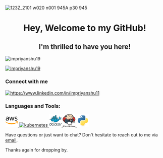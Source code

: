 ![123Z_2101 w020 n001 945A p30 945](https://github.com/impriyanshu19/impriyanshu19/assets/159892461/128f05f5-c58b-4da3-9854-dfa527048c29)
<h1 align="center">Hey, Welcome to my GitHub!</h1>
<h2 align="center">I'm thrilled to have you here!</h2>
<p align="left"> <img src="https://komarev.com/ghpvc/?username=impriyanshu19&label=Profile%20views&color=0e75b6&style=flat" alt="impriyanshu19" /> </p>
<p align="left"> <a href="https://github.com/ryo-ma/github-profile-trophy"><img src="https://github-profile-trophy.vercel.app/?username=impriyanshu19" alt="impriyanshu19" /></a> </p>

<h3 align="left">Connect with me</h3>
<p align="left">
<a href="https://www.linkedin.com/in/impriyanshu11" target="blank"><img align="center" src="https://raw.githubusercontent.com/rahuldkjain/github-profile-readme-generator/master/src/images/icons/Social/linked-in-alt.svg" alt="https://www.linkedin.com/in/impriyanshu11" height="30" width="40" /></a>
</p>

<h3 align="left">Languages and Tools:</h3>
<p>
<a href="http://aws.amazon.com/" target="_blank"> <img src="https://github.com/impriyanshu19/Cloud_DevOps/blob/main/amazon-aws.svg" alt="aws" width="40" height="40"/> </a>
<a href="https://kubernetes.io/" target="_blank"> <img src="https://github.com/jmnote/z-icons/blob/master/svg/kubernetes.svg" alt="kubernetes" width="40" height="40"/> </a>
<a href="https://www.docker.com/" target="_blank"> <img src="https://github.com/impriyanshu19/Cloud_DevOps/blob/main/docker.svg" alt="docker" width="40" height="40"/> </a>
<a href="https://www.jenkins.io/" target="_blank"> <img src="https://github.com/impriyanshu19/Cloud_DevOps/blob/main/jenkins.svg" alt="jenkins" width="40" height="40"/> </a>
<a href="https://www.python.org" target="_blank"> <img src="https://raw.githubusercontent.com/devicons/devicon/master/icons/python/python-original.svg" alt="python" width="40" height="40"/> </a>
</p>

Have questions or just want to chat? Don't hesitate to reach out to me via [email](mailto:impriyanshu11@gmail.com).

Thanks again for dropping by.
